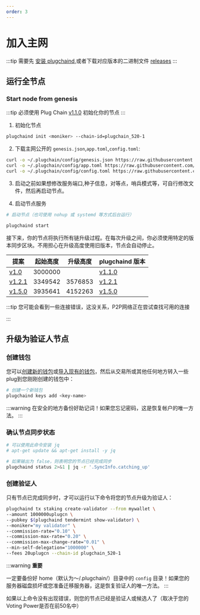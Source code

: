 ```yaml
---
order: 3
---
```


# 加入主网

:::tip
需要先 [安装 plugchaind](install.md),或者下载对应版本的二进制文件 [releases](https://github.com/oracleNetworkProtocol/plugchain/releases)
:::

## 运行全节点

### Start node from genesis

:::tip
必须使用 Plug Chain [v1.1.0](https://github.com/oracleNetworkProtocol/plugchain.git) 初始化你的节点
:::

1. 初始化节点

```bash
plugchaind init <moniker> --chain-id=plugchain_520-1
```

2. 下载主网公开的 `genesis.json`,`app.toml`,`config.toml`:

```bash 
curl -o ~/.plugchain/config/genesis.json https://raw.githubusercontent.com/oracleNetworkProtocol/mainnet/main/v1/genesis.json
curl -o ~/.plugchain/config/app.toml https://raw.githubusercontent.com/oracleNetworkProtocol/mainnet/main/v1/app.toml
curl -o ~/.plugchain/config/config.toml https://raw.githubusercontent.com/oracleNetworkProtocol/mainnet/main/v1/config.toml
```
3. 启动之前如果想修改服务端口,种子信息，对等点，哨兵模式等，可自行修改文件，然后再启动节点。

4. 启动节点服务

```bash
# 启动节点（也可使用 nohup 或 systemd 等方式后台运行）

plugchaind start
```


接下来，你的节点将执行所有链升级过程。在每次升级之间，你必须使用特定的版本同步区块。不用担心在升级高度使用旧版本，节点会自动停止。

| 提案 | 起始高度 | 升级高度 | plugchaind 版本 |
| -------- | ------------ | -------------- | ----- |
| [v1.0](https://www.plugchain.network/v2/communityDetail?id=7)  |  3000000     |    | [v1.1.0](https://github.com/oracleNetworkProtocol/plugchain/tree/v1.1.0) |
| [v1.2.1](https://www.plugchain.network/v2/communityDetail?id=8)  |  3349542     |  3576853  | [v1.2.1](https://github.com/oracleNetworkProtocol/plugchain/tree/v1.2.1) |
| [v1.5.0](https://www.plugchain.network/v2/communityDetail?id=9)  |  3935641     |  4152263  | [v1.5.0](https://github.com/oracleNetworkProtocol/plugchain/tree/v1.5.0) |


:::tip
您可能会看到一些连接错误，这没关系，P2P网络正在尝试查找可用的连接


:::


## 升级为验证人节点

### 创建钱包

您可以[创建新的钱包](../cli-client/keys.md#创建密钥)或[导入现有的钱包](../cli-client/keys.md#通过助记词恢复密钥)，然后从交易所或其他任何地方转入一些plug到您刚刚创建的钱包中：

```bash
# 创建一个新钱包
plugchaind keys add <key-name>
```

:::warning
在安全的地方备份好助记词！如果您忘记密码，这是恢复帐户的唯一方法。
:::

### 确认节点同步状态

```bash
# 可以使用此命令安装 jq
# apt-get update && apt-get install -y jq

# 如果输出为 false，则表明您的节点已经完成同步
plugchaind status 2>&1 | jq -r '.SyncInfo.catching_up'
```

### 创建验证人

只有节点已完成同步时，才可以运行以下命令将您的节点升级为验证人：

```bash
plugchaind tx staking create-validator --from mywallet \
--amount 1000000uplugcn \
--pubkey $(plugchaind tendermint show-validator) \
--moniker="my validator" \
--commission-rate="0.10" \
--commission-max-rate="0.20" \
--commission-max-change-rate="0.01" \
--min-self-delegation="1000000" \
--fees 20uplugcn --chain-id plugchain_520-1
```


:::warning
**重要**

一定要备份好 home（默认为〜/.plugchain/）目录中的 `config` 目录！如果您的服务器磁盘损坏或您准备迁移服务器，这是恢复验证人的唯一方法。
:::

如果以上命令没有出现错误，则您的节点已经是验证人或候选人了（取决于您的Voting Power是否在前50名中）